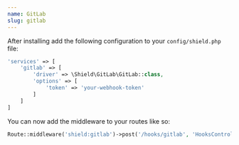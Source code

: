 ```yaml
---
name: GitLab
slug: gitlab
---
```


After installing add the following configuration to your `config/shield.php` file:

````php
'services' => [
    'gitlab' => [
        'driver' => \Shield\GitLab\GitLab::class,
        'options' => [
            'token' => 'your-webhook-token'
        ]
    ]
]
````

You can now add the middleware to your routes like so:

````php
Route::middleware('shield:gitlab')->post('/hooks/gitlab', 'HooksController@gitlab');
````
